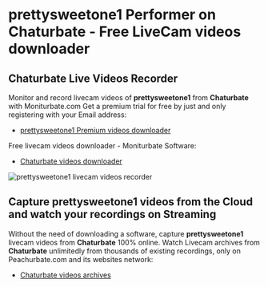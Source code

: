 # prettysweetone1 Performer on Chaturbate - Free LiveCam videos downloader

## Chaturbate Live Videos Recorder

Monitor and record livecam videos of **prettysweetone1** from **Chaturbate** with Moniturbate.com
Get a premium trial for free by just and only registering with your Email address:
* [prettysweetone1 Premium videos downloader](https://moniturbate.com/request-demo-licence-key.html)

Free livecam videos downloader - Moniturbate Software:
* [Chaturbate videos downloader](https://moniturbate.com/moniturbate-download-software.html)

![prettysweetone1 livecam videos recorder](https://peachurnet.com/templates/moniturbate-software.png)


## Capture prettysweetone1 videos from the Cloud and watch your recordings on Streaming

Without the need of downloading a software, capture **prettysweetone1** livecam videos from **Chaturbate** 100% online.
Watch Livecam archives from **Chaturbate** unlimitedly from thousands of existing recordings, only on Peachurbate.com and its websites network:
* [Chaturbate videos archives](https://peachurnet.com/)